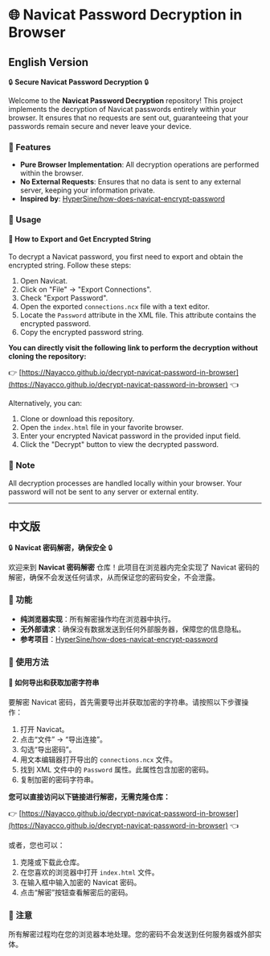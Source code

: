 # 🌐 Navicat Password Decryption in Browser

## English Version

🔒 **Secure Navicat Password Decryption** 🔒

Welcome to the **Navicat Password Decryption** repository! This project implements the decryption of Navicat passwords entirely within your browser. It ensures that no requests are sent out, guaranteeing that your passwords remain secure and never leave your device.

### 🚀 Features
- **Pure Browser Implementation**: All decryption operations are performed within the browser.
- **No External Requests**: Ensures that no data is sent to any external server, keeping your information private.
- **Inspired by**: [HyperSine/how-does-navicat-encrypt-password](https://github.com/HyperSine/how-does-navicat-encrypt-password)

### 📖 Usage

#### 📄 How to Export and Get Encrypted String

To decrypt a Navicat password, you first need to export and obtain the encrypted string. Follow these steps:

1. Open Navicat.
2. Click on "File" -> "Export Connections".
3. Check "Export Password".
4. Open the exported `connections.ncx` file with a text editor.
5. Locate the `Password` attribute in the XML file. This attribute contains the encrypted password.
6. Copy the encrypted password string.

**You can directly visit the following link to perform the decryption without cloning the repository:**

👉 [https://Nayacco.github.io/decrypt-navicat-password-in-browser](https://Nayacco.github.io/decrypt-navicat-password-in-browser) 👈

Alternatively, you can:
1. Clone or download this repository.
2. Open the `index.html` file in your favorite browser.
3. Enter your encrypted Navicat password in the provided input field.
4. Click the "Decrypt" button to view the decrypted password.

### 📜 Note
All decryption processes are handled locally within your browser. Your password will not be sent to any server or external entity.

---

## 中文版

🔒 **Navicat 密码解密，确保安全** 🔒

欢迎来到 **Navicat 密码解密** 仓库！此项目在浏览器内完全实现了 Navicat 密码的解密，确保不会发送任何请求，从而保证您的密码安全，不会泄露。

### 🚀 功能
- **纯浏览器实现**：所有解密操作均在浏览器中执行。
- **无外部请求**：确保没有数据发送到任何外部服务器，保障您的信息隐私。
- **参考项目**：[HyperSine/how-does-navicat-encrypt-password](https://github.com/HyperSine/how-does-navicat-encrypt-password)

### 📖 使用方法

#### 📄 如何导出和获取加密字符串

要解密 Navicat 密码，首先需要导出并获取加密的字符串。请按照以下步骤操作：

1. 打开 Navicat。
2. 点击“文件” -> “导出连接”。
3. 勾选“导出密码”。
4. 用文本编辑器打开导出的 `connections.ncx` 文件。
5. 找到 XML 文件中的 `Password` 属性。此属性包含加密的密码。
6. 复制加密的密码字符串。

**您可以直接访问以下链接进行解密，无需克隆仓库：**

👉 [https://Nayacco.github.io/decrypt-navicat-password-in-browser](https://Nayacco.github.io/decrypt-navicat-password-in-browser) 👈

或者，您也可以：
1. 克隆或下载此仓库。
2. 在您喜欢的浏览器中打开 `index.html` 文件。
3. 在输入框中输入加密的 Navicat 密码。
4. 点击“解密”按钮查看解密后的密码。

### 📜 注意
所有解密过程均在您的浏览器本地处理。您的密码不会发送到任何服务器或外部实体。
